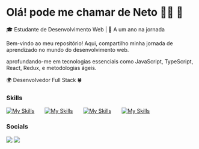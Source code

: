 Olá! pode me chamar de Neto :technologist: :rocket: 
========================================================================================================================================

🎓 Estudante de Desenvolvimento Web | 🚀 A um ano na jornada

Bem-vindo ao meu repositório! Aqui, compartilho minha jornada de aprendizado no mundo do desenvolvimento web.

aprofundando-me em tecnologias essenciais como JavaScript, TypeScript, React, Redux, e metodologias ágeis.

🌍 Desenvolvedor Full Stack :four_leaf_clover:
<br/>

### Skills

[![My Skills](https://skillicons.dev/icons?i=html,css,bootstrap)](https://skillicons.dev) &nbsp;&nbsp;&nbsp;&nbsp;&nbsp; [![My Skills](https://skillicons.dev/icons?i=js,ts,py)](https://skillicons.dev) &nbsp;&nbsp;&nbsp;&nbsp;&nbsp;
[![My Skills](https://skillicons.dev/icons?i=nodejs,mysql,sequelize)](https://skillicons.dev) &nbsp;&nbsp;&nbsp;&nbsp;&nbsp; [![My Skills](https://skillicons.dev/icons?i=react,redux,docker)](https://skillicons.dev) &nbsp;&nbsp;&nbsp;&nbsp;&nbsp;
<br/>

### Socials
<div> 
  <a href="https://www.instagram.com/joao.eto/" target="_blank"><img src="https://img.shields.io/badge/-Instagram-%23E4405F?style=for-the-badge&logo=instagram&logoColor=white" target="_blank"></a>
  <a href="https://www.linkedin.com/in/joaonetodev-code/" target="_blank"><img src="https://img.shields.io/badge/-LinkedIn-%230077B5?style=for-the-badge&logo=linkedin&logoColor=white" target="_blank"></a> 
</div>

